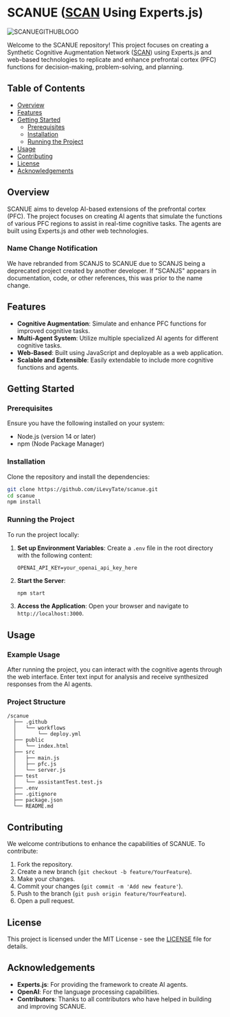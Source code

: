 # SCANUE ([SCAN](https://github.com/iLevyTate/SCAN) Using Experts.js)

![SCANUEGITHUBLOGO](https://github.com/user-attachments/assets/3e01f56c-9dab-4b0a-a666-ecc66fe8b75b)

Welcome to the SCANUE repository! This project focuses on creating a Synthetic Cognitive Augmentation Network ([SCAN](https://github.com/iLevyTate/SCAN)) using Experts.js and web-based technologies to replicate and enhance prefrontal cortex (PFC) functions for decision-making, problem-solving, and planning.

## Table of Contents

- [Overview](#overview)
- [Features](#features)
- [Getting Started](#getting-started)
  - [Prerequisites](#prerequisites)
  - [Installation](#installation)
  - [Running the Project](#running-the-project)
- [Usage](#usage)
- [Contributing](#contributing)
- [License](#license)
- [Acknowledgements](#acknowledgements)

## Overview

SCANUE aims to develop AI-based extensions of the prefrontal cortex (PFC). The project focuses on creating AI agents that simulate the functions of various PFC regions to assist in real-time cognitive tasks. The agents are built using Experts.js and other web technologies.

### Name Change Notification

We have rebranded from SCANJS to SCANUE due to SCANJS being a deprecated project created by another developer. If "SCANJS" appears in documentation, code, or other references, this was prior to the name change.

## Features

- **Cognitive Augmentation**: Simulate and enhance PFC functions for improved cognitive tasks.
- **Multi-Agent System**: Utilize multiple specialized AI agents for different cognitive tasks.
- **Web-Based**: Built using JavaScript and deployable as a web application.
- **Scalable and Extensible**: Easily extendable to include more cognitive functions and agents.

## Getting Started

### Prerequisites

Ensure you have the following installed on your system:

- Node.js (version 14 or later)
- npm (Node Package Manager)

### Installation

Clone the repository and install the dependencies:

```bash
git clone https://github.com/iLevyTate/scanue.git
cd scanue
npm install
```

### Running the Project

To run the project locally:

1. **Set up Environment Variables**: Create a `.env` file in the root directory with the following content:
    ```env
    OPENAI_API_KEY=your_openai_api_key_here
    ```

2. **Start the Server**:
    ```bash
    npm start
    ```

3. **Access the Application**: Open your browser and navigate to `http://localhost:3000`.

## Usage

### Example Usage

After running the project, you can interact with the cognitive agents through the web interface. Enter text input for analysis and receive synthesized responses from the AI agents.

### Project Structure

```plaintext
/scanue
  ├── .github
  │   └── workflows
  │       └── deploy.yml
  ├── public
  │   └── index.html
  ├── src
  │   ├── main.js
  │   ├── pfc.js
  │   └── server.js
  ├── test
  │   └── assistantTest.test.js
  ├── .env
  ├── .gitignore
  ├── package.json
  └── README.md
```

## Contributing

We welcome contributions to enhance the capabilities of SCANUE. To contribute:

1. Fork the repository.
2. Create a new branch (`git checkout -b feature/YourFeature`).
3. Make your changes.
4. Commit your changes (`git commit -m 'Add new feature'`).
5. Push to the branch (`git push origin feature/YourFeature`).
6. Open a pull request.

## License

This project is licensed under the MIT License - see the [LICENSE](LICENSE) file for details.

## Acknowledgements

- **Experts.js**: For providing the framework to create AI agents.
- **OpenAI**: For the language processing capabilities.
- **Contributors**: Thanks to all contributors who have helped in building and improving SCANUE.

